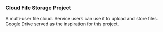 ### Cloud File Storage Project 
A multi-user file cloud. Service users can use it to upload and store files. Google Drive served as the inspiration for this project.
